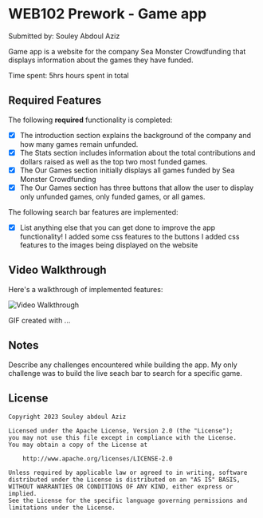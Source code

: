 # WEB102 Prework - Game app 

Submitted by: Souley Abdoul Aziz

Game app  is a website for the company Sea Monster Crowdfunding that displays information about the games they have funded.

Time spent: 5hrs hours spent in total

## Required Features

The following **required** functionality is completed:

* [x] The introduction section explains the background of the company and how many games remain unfunded.
* [x] The Stats section includes information about the total contributions and dollars raised as well as the top two most funded games.
* [x] The Our Games section initially displays all games funded by Sea Monster Crowdfunding
* [x] The Our Games section has three buttons that allow the user to display only unfunded games, only funded games, or all games.

The following search bar  features are implemented:

* [x] List anything else that you can get done to improve the app functionality!
  I added some css features to the buttons 
	I added css features to the images being displayed on the website 

## Video Walkthrough

Here's a walkthrough of implemented features:

<img src='https://www.veed.io/view/a0576897-e3b3-480e-b810-862d9c54f15e?source=compressor-sharing' title='Video Walkthrough' width='' alt='Video Walkthrough' />

<!-- Replace this with whatever GIF tool you used! -->
GIF created with ...  
<!-- Recommended tools:
[Kap](https://getkap.co/) for macOS
[ScreenToGif](https://www.screentogif.com/) for Windows
[peek](https://github.com/phw/peek) for Linux. -->

## Notes

Describe any challenges encountered while building the app.
My only challenge was to build the live seach bar to search for a specific game.

## License

    Copyright 2023 Souley abdoul Aziz

    Licensed under the Apache License, Version 2.0 (the "License");
    you may not use this file except in compliance with the License.
    You may obtain a copy of the License at

        http://www.apache.org/licenses/LICENSE-2.0

    Unless required by applicable law or agreed to in writing, software
    distributed under the License is distributed on an "AS IS" BASIS,
    WITHOUT WARRANTIES OR CONDITIONS OF ANY KIND, either express or implied.
    See the License for the specific language governing permissions and
    limitations under the License.
